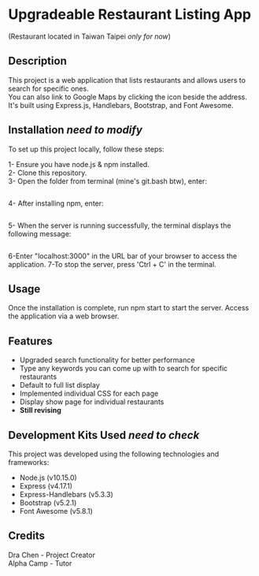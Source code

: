 # Upgradeable Restaurant Listing App 
(Restaurant located in Taiwan Taipei _only for now_)  

## Description
This project is a web application that lists restaurants and allows users to search for specific ones.  
You can also link to Google Maps by clicking the icon beside the address.  
It's built using Express.js, Handlebars, Bootstrap, and Font Awesome.  

## Installation _need to modify_
To set up this project locally, follow these steps:  
  
1- Ensure you have node.js & npm installed.   
2- Clone this repository.  
3- Open the folder from terminal (mine's git.bash btw), enter:
```npm install
```
4- After installing npm, enter:
```npm run start _or run dev???_
```
5- When the server is running successfully, the terminal displays the following message:
```express server is running on http://localhost:3000
```
6-Enter "localhost:3000" in the URL bar of your browser to access the application.
7-To stop the server, press 'Ctrl + C' in the terminal.

## Usage
Once the installation is complete, run npm start to start the server. Access the application via a web browser.  

## Features
- Upgraded search functionality for better performance
- Type any keywords you can come up with to search for specific restaurants
- Default to full list display  
- Implemented individual CSS for each page  
- Display show page for individual restaurants
- **Still revising**  

## Development Kits Used _need to check_
This project was developed using the following technologies and frameworks:  

- Node.js (v10.15.0)
- Express (v4.17.1)
- Express-Handlebars (v5.3.3)
- Bootstrap (v5.2.1)
- Font Awesome (v5.8.1)  

## Credits
Dra Chen - Project Creator  
Alpha Camp - Tutor  
